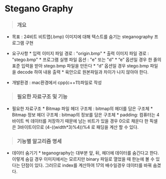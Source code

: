 # Stegano Graphy

> ### 개요
  - 목표 : 24비트 비트맵(.bmp) 이미지에 대해 텍스트를 숨기는 steganography 프로그램 구현
  
  - 요구사항
        * 입력 이미지 파일 경로 : "origin.bmp"
        * 출력 이미지 파일 경로 : "stego.bmp"
        * 프로그램 실행 파일 옵션 : "e" 또는 "d"
        * “e” 옵션일 경우 한 줄의 표준 입력을 받아 stego.bmp 파일을 만든다
        * “d” 옵션일 경우 stego.bmp 파일을 decode 하여 내용 출력
        * 육안으로 원본파일과 차이가 나지 않아야 한다.
        
 - 개발환경 : mac환경에서 cpp(c++11)파일로 작성
 
 > ### 필요한 자료구조 및 기능
  - 필요한 자료구조
        * Bitmap 파일 헤더 구조체 : bitmap의 헤더를 담은 구조체
        * Bitmap 정보 헤더 구조체 : bitmap의 정보를 담은 구조체
        * padding: 컴퓨터는 4바이트 씩 데이터를 저장하기 때문에 남는 비트가 있을 경우 0으로 채운다
                   한 픽셀은 3바이트이므로 (4-((width*3)%4))%4 로 패딩을 계산 할 수 있다.
 
 > ### 기능별 알고리즘 명세
  - 데이터 숨기기
        * teganography는 대부분 앞, 뒤, 헤더에 데이터를 숨긴다고 한다. 
          이렇게 숨길 경우 이미지에서는 모르지만 binary 파일로 열었을 때 한눈에 볼 수 있다는 단점이 있다. 
          그러므로 index를 계산하여 17의 배수일경우 데이터를 바꿔 숨겼다.
          
          

 
